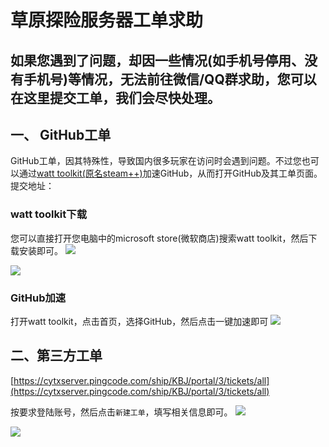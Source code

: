 # 草原探险服务器工单求助
## 如果您遇到了问题，却因一些情况(如手机号停用、没有手机号)等情况，无法前往微信/QQ群求助，您可以在这里提交工单，我们会尽快处理。

## 一、 GitHub工单
GitHub工单，因其特殊性，导致国内很多玩家在访问时会遇到问题。不过您也可以通过[watt toolkit(原名steam++)](https://steampp.net/)加速GitHub，从而打开GitHub及其工单页面。
提交地址：[](https://github.com/yunshuangqwq/mccaoyuantxwiki/issues)
### watt toolkit下载
您可以直接打开您电脑中的microsoft store(微软商店)搜索watt toolkit，然后下载安装即可。
![](https://img.yunr.us.kg/api/cfile/AgACAgUAAyEGAASO2xA4AAMYZweqinMdGRBWiIkJB4vI0re0A3QAAp_BMRtRgEFUeLoxZe1RUYsBAAMCAAN5AAM2BA)

![](https://img.yunr.us.kg/api/cfile/AgACAgUAAyEGAASO2xA4AAMZZweqlqy3ZxOf0QM2GwYkeslNkagAAqDBMRtRgEFU7kt_ROghgqEBAAMCAAN5AAM2BA)

### GitHub加速
打开watt toolkit，点击首页，选择GitHub，然后点击一键加速即可
![](https://img.yunr.us.kg/api/cfile/AgACAgUAAyEGAASO2xA4AAMaZweq22Tl61dhgczPBMrrK6vsQPEAAqbBMRtRgEFUYY8GYLnKQmQBAAMCAAN5AAM2BA)

## 二、第三方工单
[https://cytxserver.pingcode.com/ship/KBJ/portal/3/tickets/all](https://cytxserver.pingcode.com/ship/KBJ/portal/3/tickets/all)

按要求登陆账号，然后点击`新建工单`，填写相关信息即可。
![](https://img.yunr.us.kg/api/cfile/AgACAgUAAyEGAASO2xA4AAMbZwercvAhLMOJB69CcEhk3alF3qYAArfBMRtRgEFUtfb31DLgci0BAAMCAAN3AAM2BA)

![](https://img.yunr.us.kg/api/cfile/AgACAgUAAyEGAASO2xA4AAMcZwerfm6fd0CLRm8Wv7OVmzMdkXwAArjBMRtRgEFUqg0VBkD5CWUBAAMCAAN3AAM2BA)

